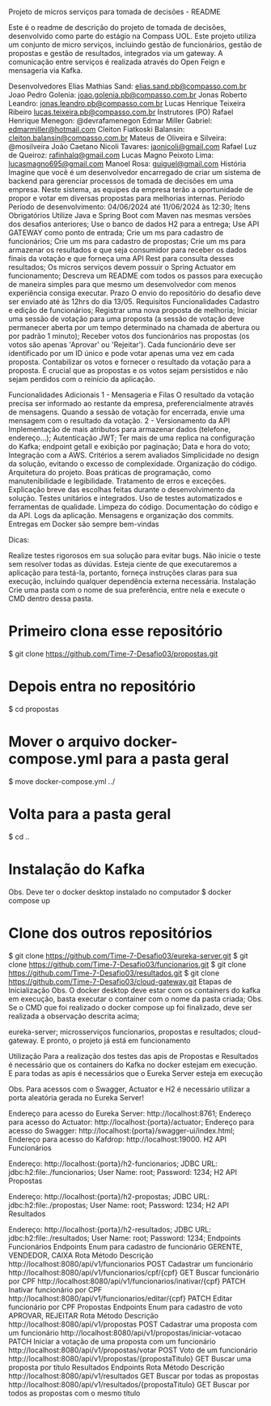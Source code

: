Projeto de micros serviços para tomada de decisões - README


Este é o readme de descrição do projeto de tomada de decisões, desenvolvido como parte do estágio na Compass UOL. Este projeto utiliza um conjunto de micro serviços, incluindo gestão de funcionários, gestão de propostas e gestão de resultados, integrados via um gateway. A comunicação entre serviços é realizada através do Open Feign e mensageria via Kafka.

Desenvolvedores
Elias Mathias Sand: elias.sand.pb@compasso.com.br
Joao Pedro Golenia: joao.golenia.pb@compasso.com.br
Jonas Roberto Leandro: jonas.leandro.pb@compasso.com.br
Lucas Henrique Teixeira Ribeiro lucas.teixeira.pb@compasso.com.br
Instrutores (PO)
Rafael Henrique Menegon: @devrafamenegon
Edmar Miller Gabriel: edmarmiller@hotmail.com
Cleiton Fiatkoski Balansin: cleiton.balansin@compasso.com.br
Mateus de Oliveira e Silveira: @mosilveira
João Caetano Nicoli Tavares: jaonicoli@gmail.com
Rafael Luz de Queiroz: rafinhalq@gmail.com
Lucas Magno Peixoto Lima: lucasmagno695@gmail.com
Manoel Rosa: guiguel@gmail.com
História
Imagine que você é um desenvolvedor encarregado de criar um sistema de backend para gerenciar processos de tomada de decisões em uma empresa. Neste sistema, as equipes da empresa terão a oportunidade de propor e votar em diversas propostas para melhorias internas.
Período
Período de desenvolvimento: 04/06/2024 até 11/06/2024 às 12:30;
Itens Obrigatórios
Utilize Java e Spring Boot com Maven nas mesmas versões dos desafios anteriores;
Use o banco de dados H2 para a entrega;
Use API GATEWAY como ponto de entrada;
Crie um ms para cadastro de funcionários;
Crie um ms para cadastro de propostas;
Crie um ms para armazenar os resultados e que seja consumidor para receber os dados finais da votação e que forneça uma API Rest para consulta desses resultados;
Os micros serviços devem possuir o Spring Actuator em funcionamento;
Descreva um README com todos os passos para execução de maneira simples para que mesmo um desenvolvedor com menos experiência consiga executar.
Prazo
O envio do repositório do desafio deve ser enviado até às 12hrs do dia 13/05.
Requisitos
Funcionalidades
Cadastro e edição de funcionários;
Registrar uma nova proposta de melhoria;
Iniciar uma sessão de votação para uma proposta (a sessão de votação deve permanecer aberta por um tempo determinado na chamada de abertura ou por padrão 1 minuto);
Receber votos dos funcionários nas propostas (os votos são apenas 'Aprovar' ou 'Rejeitar'). Cada funcionário deve ser identificado por um ID único e pode votar apenas uma vez em cada proposta.
Contabilizar os votos e fornecer o resultado da votação para a proposta.
É crucial que as propostas e os votos sejam persistidos e não sejam perdidos com o reinício da aplicação.

Funcionalidades Adicionais
1 - Mensageria e Filas
O resultado da votação precisa ser informado ao restante da empresa, preferencialmente através de mensagens.
Quando a sessão de votação for encerrada, envie uma mensagem com o resultado da votação.
2 - Versionamento da API
Implementação de mais atributos para armazenar dados (telefone, endereço…);
Autenticação JWT;
Ter mais de uma replica na configuração do Kafka;
endpoint getall e exibição por paginação;
Data e hora do voto;
Integração com a AWS.
Critérios a serem avaliados
Simplicidade no design da solução, evitando o excesso de complexidade.
Organização do código.
Arquitetura do projeto.
Boas práticas de programação, como manutenibilidade e legibilidade.
Tratamento de erros e exceções.
Explicação breve das escolhas feitas durante o desenvolvimento da solução.
Testes unitários e integrados.
Uso de testes automatizados e ferramentas de qualidade.
Limpeza do código.
Documentação do código e da API.
Logs da aplicação.
Mensagens e organização dos commits.
Entregas em Docker são sempre bem-vindas

Dicas:

Realize testes rigorosos em sua solução para evitar bugs.
Não inicie o teste sem resolver todas as dúvidas.
Esteja ciente de que executaremos a aplicação para testá-la, portanto, forneça instruções claras para sua execução, incluindo qualquer dependência externa necessária.
Instalação
Crie uma pasta com o nome de sua preferência, entre nela e execute o CMD dentro dessa pasta.

# Primeiro clona esse repositório
$ git clone https://github.com/Time-7-Desafio03/propostas.git

# Depois entra no repositório
$ cd propostas

# Mover o arquivo docker-compose.yml para a pasta geral
$ move docker-compose.yml ../

# Volta para a pasta geral
$ cd ..

# Instalação do Kafka
Obs. Deve ter o docker desktop instalado no computador
$ docker compose up

# Clone dos outros repositórios 
$ git clone https://github.com/Time-7-Desafio03/eureka-server.git
$ git clone https://github.com/Time-7-Desafio03/funcionarios.git
$ git clone https://github.com/Time-7-Desafio03/resultados.git
$ git clone https://github.com/Time-7-Desafio03/cloud-gateway.git
Etapas de Inicialização
Obs. O docker desktop deve estar com os containers do kafka em execução, basta executar o container com o nome da pasta criada; Obs. Se o CMD que foi realizado o docker compose up foi finalizado, deve ser realizada a observação descrita acima;

eureka-server;
microsserviços funcionarios, propostas e resultados;
cloud-gateway.
E pronto, o projeto já está em funcionamento

Utilização
Para a realização dos testes das apis de Propostas e Resultados é necessário que os containers do Kafka no docker estejam em execução. E para todas as apis é necessários que o Eureka Server esteja em execução

Obs. Para acessos com o Swagger, Actuator e H2 é necessário utilizar a porta aleatória gerada no Eureka Server!

Endereço para acesso do Eureka Server: http://localhost:8761;
Endereço para acesso do Actuator: http://localhost:{porta}/actuator;
Endereço para acesso do Swagger: http://localhost:{porta}/swagger-ui/index.html;
Endereço para acesso do Kafdrop: http://localhost:19000.
H2 API Funcionários

Endereço: http://localhost:{porta}/h2-funcionarios;
JDBC URL: jdbc:h2:file:./funcionarios;
User Name: root;
Password: 1234;
H2 API Propostas

Endereço: http://localhost:{porta}/h2-propostas;
JDBC URL: jdbc:h2:file:./propostas;
User Name: root;
Password: 1234;
H2 API Resultados

Endereço: http://localhost:{porta}/h2-resultados;
JDBC URL: jdbc:h2:file:./resultados;
User Name: root;
Password: 1234;
Endpoints
Funcionários Endpoints
Enum para cadastro de funcionário
GERENTE,
VENDEDOR,
CAIXA
Rota	Método	Descrição
http://localhost:8080/api/v1/funcionarios	POST	Cadastrar um funcionário
http://localhost:8080/api/v1/funcionarios/cpf/{cpf}	GET	Buscar funcionário por CPF
http://localhost:8080/api/v1/funcionarios/inativar/{cpf}	PATCH	Inativar funcionário por CPF
http://localhost:8080/api/v1/funcionarios/editar/{cpf}	PATCH	Editar funcionário por CPF
Propostas Endpoints
Enum para cadastro de voto
APROVAR,
REJEITAR
Rota	Método	Descrição
http://localhost:8080/api/v1/propostas	POST	Cadastrar uma proposta com um funcionário
http://localhost:8080/api/v1/propostas/iniciar-votacao	PATCH	Iniciar a votação de uma proposta com um funcionário
http://localhost:8080/api/v1/propostas/votar	POST	Voto de um funcionário
http://localhost:8080/api/v1/propostas/{propostaTitulo}	GET	Buscar uma proposta por título
Resultados Endpoints
Rota	Método	Descrição
http://localhost:8080/api/v1/resultados	GET	Buscar por todas as propostas
http://localhost:8080/api/v1/resultados/{propostaTitulo}	GET	Buscar por todos as propostas com o mesmo título
